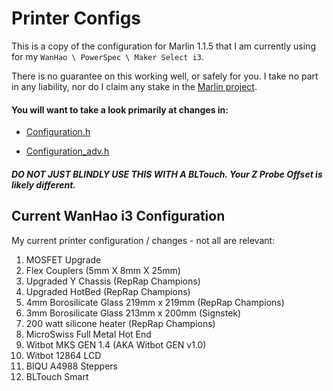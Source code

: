 # Printer Configs

This is a copy of the configuration for Marlin 1.1.5 that I am currently using for my `WanHao \ PowerSpec \ Maker Select i3`.

There is no guarantee on this working well, or safely for you. I take no part in any liability, nor do I claim any stake in the [Marlin project](https://github.com/MarlinFirmware/Marlin/releases).

#### You will want to take a look primarily at changes in:

* [Configuration.h](PowerSpec-WanHao_i3/Marlin-1.1.5_Release/Marlin/Configuration.h)

* [Configuration_adv.h](PowerSpec-WanHao_i3/Marlin-1.1.5_Release/Marlin/Configuration_adv.h)

##### *DO NOT JUST BLINDLY USE THIS WITH A BLTouch. Your Z Probe Offset is likely different.*

## Current WanHao i3 Configuration

My current printer configuration / changes - not all are relevant:
1) MOSFET Upgrade
1) Flex Couplers (5mm X 8mm X 25mm)
1) Upgraded Y Chassis (RepRap Champions)
1) Upgraded HotBed (RepRap Champions)
1) 4mm Borosilicate Glass 219mm x 219mm (RepRap Champions)
1) 3mm Borosilicate Glass 213mm x 200mm (Signstek)
1) 200 watt silicone heater (RepRap Champions)
1) MicroSwiss Full Metal Hot End
1) Witbot MKS GEN 1.4 (AKA Witbot GEN v1.0)
1) Witbot 12864 LCD
1) BIQU A4988 Steppers
1) BLTouch Smart